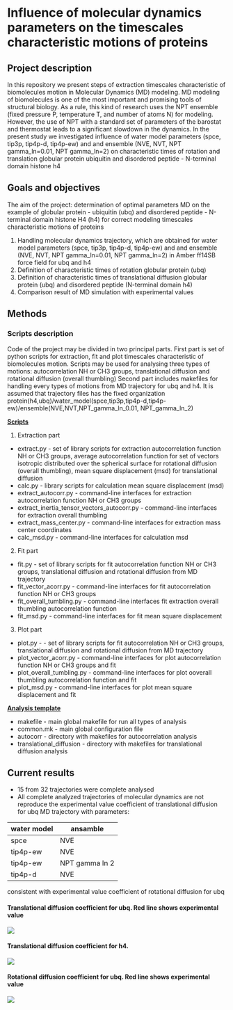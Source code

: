 # Influence of molecular dynamics parameters on the timescales characteristic motions of proteins

## Project description

In this repository we present steps of extraction timescales characteristic of biomolecules motion in Molecular Dynamics (MD) modeling.
MD modeling of biomolecules is one of the most important and promising tools of structural biology. 
As a rule, this kind of research uses the NPT ensemble (fixed pressure P, temperature T, and number of atoms N) for modeling. 
However, the use of NPT with a standard set of parameters of the barostat and thermostat leads to a significant slowdown in the dynamics.
In the present study we investigated influence of water model parameters (spce, tip3p, tip4p-d, tip4p-ew) and
and ensemble (NVE, NVT, NPT gamma_ln=0.01,  NPT gamma_ln=2) on characteristic times of rotation and translation globular protein ubiquitin and disordered peptide - N-terminal domain histone h4

## Goals and objectives

The aim of the project: determination of optimal parameters MD on the example of globular protein - ubiquitin (ubq) and
disordered peptide - N-terminal domain histone H4 (h4) for correct modeling timescales characteristic motions of proteins

1) Handling molecular dynamics trajectory, which are obtained for water model parameters (spce, tip3p, tip4p-d, tip4p-ew) and
and ensemble (NVE, NVT, NPT gamma_ln=0.01,  NPT gamma_ln=2) in Amber ff14SB force field for ubq and h4
2) Definition of characteristic times of rotation globular protein (ubq)
3) Definition of characteristic times of translational diffusion globular protein (ubq) and disordered peptide (N-terminal domain h4)
4) Comparison result of MD simulation with experimental values

## Methods


### Scripts description
Code of the project may be divided in two principal parts. 
First part is set of python scripts for extraction, fit and plot timescales characteristic of biomolecules motion. 
Scripts may be used for analysing three types of motions: autocorrelation NH or CH3 groups, translational diffusion and rotational diffusion (overall thumbling)
Second part includes makefiles for handling every types of motions from MD trajectory for ubq and h4. It is assumed that trajectory files has the fixed organization
protein(h4,ubq)/water_model(spce,tip3p,tip4p-d,tip4p-ew)/ensemble(NVE,NVT,NPT_gamma_ln_0.01, NPT_gamma_ln_2)

[**Scripts**](https://github.com/OOLebedenko/md-timescales/tree/master/md_timescales)
 
1) Extraction part

  - extract.py - set of library scripts for extraction autocorrelation function NH or CH3 groups, 
             average autocorrelation function for set of vectors isotropic distributed over the spherical surface for rotational diffusion (overall thumbling),
             mean square displacement (msd) for translational diffusion
  - calc.py - library scripts for calculation mean square displacement (msd)
  - extract_autocorr.py - command-line interfaces for extraction autocorrelation function NH or CH3 groups
  - extract_inertia_tensor_vectors_autocorr.py - command-line interfaces for extraction overall thumbling 
  - extract_mass_center.py - command-line interfaces for extraction mass center coordinates
  - calc_msd.py - command-line interfaces for calculation msd

2) Fit part

  - fit.py - set of library scripts for fit autocorrelation function NH or CH3 groups, translational diffusion and rotational diffusion from MD trajectory
  - fit_vector_acorr.py - command-line interfaces for fit autocorrelation function NH or CH3 groups
  - fit_overall_tumbling.py - command-line interfaces fit extraction overall thumbling autocorrelation function
  - fit_msd.py - command-line interfaces for fit mean square displacement


3) Plot part

  - plot.py - - set of library scripts for fit autocorrelation NH or CH3 groups, translational diffusion and rotational diffusion from MD trajectory
  - plot_vector_acorr.py - command-line interfaces for plot autocorrelation function NH or CH3 groups and fit
  - plot_overall_tumbling.py - command-line interfaces for plot ooverall thumbling autocorrelation function and fit
  - plot_msd.py - command-line interfaces for plot mean square displacement and fit
  

[**Analysis template**](https://github.com/OOLebedenko/md-timescales/tree/master/analysis_template)

  - makefile - main global makefile for run all types of analysis
  - common.mk - main global configuration file 
  - autocorr - directory with makefiles for autocorrelation analysis
  - translational_diffusion - directory with makefiles for translational diffusion analysis
  
## Current results 

  - 15 from 32 trajectories were complete analysed
  - All complete analyzed trajectories of molecular dynamics are not reproduce the experimental value coefficient of translational diffusion for ubq
    MD trajectory with parameters:

| water model | ansamble |
| ------ | ------ |
| spce | NVE |
| tip4p-ew | NVE |
| tip4p-ew | NPT gamma ln 2 |
| tip4p-d | NVE |

consistent with experimental value coefficient of rotational diffusion  for ubq

#### Translational diffusion coefficient for ubq. Red line shows experimental value
  ![](https://drive.google.com/uc?id=1m9XW8D_e406Ie20i87MWloMDXhuB0uyG)
#### Translational diffusion coefficient for h4.
  ![](https://drive.google.com/uc?id=1QLTAvWWf9etNZ532kfSH-ZhGawSLgCjb)
#### Rotational diffusion coefficient for ubq. Red line shows experimental value
  ![](https://drive.google.com/uc?id=1Zf_LbIMv9xi2mqDink7YKs7-gI3kAJqU)




